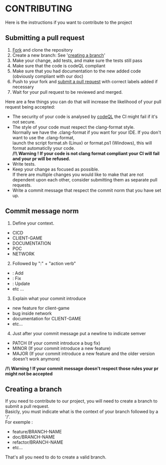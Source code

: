 [fork]: https://github.com/X-R-G-B/R-Bus/fork
[pr]: https://github.com/X-R-G-B/R-Bus/compare/
[doc-codeQL]: https://docs.github.com/en/code-security/code-scanning/using-codeql-code-scanning-with-your-existing-ci-system/about-codeql-code-scanning-in-your-ci-system

# CONTRIBUTING

Here is the instructions if you want to contribute to the project

## Submitting a pull request

1. [Fork][fork] and clone the repository
2. Create a new branch: See '[creating a branch](#)'
3. Make your change, add tests, and make sure the tests still pass
4. Make sure that the code is codeQL compliant
5. Make sure that you had documentation to the new added code (obviously compliant with our doc)
6. Push to your fork and [submit a pull request][pr] with correct labels added if necessary
7. Wait for your pull request to be reviewed and merged.  
  
Here are a few things you can do that will increase the likelihood of your pull request being accepted:

- The security of your code is analysed by [codeQL][doc-codeQL] the CI might fail if it's not secure.  
- The style of your code must respect the clang-format style.  
  Normally we have the .clang-format if you want for your IDE.
  If you don't want to use the .clang-format,  
  launch the script format.sh (Linux) or format.ps1 (Windows), this will format automaticlly your code.  
**/!\ Warning ! If your code is not clang format compliant your CI will fail and your pr will be refused.**
- Write tests.
- Keep your change as focused as possible.  
  If there are multiple changes you would like to make that are not dependent upon each other, consider submitting them as separate pull requests.
- Write a commit message that respect the commit norm that you have set up.


## Commit message norm
1. Define your context.
- CICD
- CLIENT-GAME
- DOCUMENTATION
- POC
- NETWORK
2. Followed by ":" + "action verb"
- : Add
- : Fix
- : Update
- etc ...
3. Explain what your commit introduce
- new feature for client-game
- bug inside network
- documentation for CLIENT-GAME
- etc...
4. Just after your commit message put a newline to indicate semver
- PATCH (If your commit introduce a bug fix)
- MINOR (If your commit introduce a new feature)
- MAJOR (If your commit introduce a new feature and the older version doesn't work anymore)

__/!\ Warning ! If your commit message doesn't respect those rules your pr might not be accepted__


## Creating a branch
If you need to contribute to our project, you will need to create a branch to submit a pull request.  
Basicly, you must indicate what is the context of your branch followed by a '/'.  
For exemple :
- feature/BRANCH-NAME
- doc/BRANCH-NAME
- refactor/BRANCH-NAME
- etc...

That's all you need to do to create a valid branch.